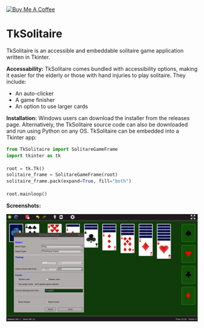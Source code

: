 <a href="https://www.buymeacoffee.com/andereoo" target="_blank"><img src="https://cdn.buymeacoffee.com/buttons/v2/default-violet.png" alt="Buy Me A Coffee" style="height: 35px !important;width: 140px !important;" ></a>

# TkSolitaire

TkSolitaire is an accessible and embeddable solitaire game application written in Tkinter.

**Accessability:**
TkSolitaire comes bundled with accessibility options, making it easier for the elderly or those with hand injuries to play solitaire. They include:
* An auto-clicker
* A game finisher
* An option to use larger cards


**Installation:**
Windows users can download the installer from the releases page. Alternatively, the TkSolitaire source code can also be downloaded and run using Python on any OS.
TkSolitaire can be embedded into a Tkinter app:

```python
from TkSolitaire import SolitareGameFrame
import tkinter as tk

root = tk.Tk()
solitaire_frame = SolitareGameFrame(root)
solitaire_frame.pack(expand=True, fill="both")

root.mainloop()
 ```
 
**Screenshots:**

![Alt text](/resources/Screenshots/TkSolitaire-Ubuntu18-Screenshot.png?raw=true "TkSolitaire")
